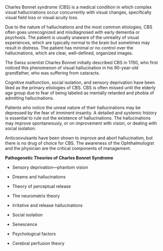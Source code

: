 Charles Bonnet syndrome (CBS) is a medical condition in which complex visual hallucinations occur concurrently with visual changes, specifically visual field loss or visual acuity loss.

Due to the nature of hallucinations and the most common etiologies, CBS often goes unrecognized and misdiagnosed with early dementia or psychosis. The patient is usually unaware of the unreality of visual experiences, which are typically normal to the brain but sometimes may result in distress. The patient has minimal or no control over the hallucinations, which are clear, well-defined, organized images.

The Swiss scientist Charles Bonnet initially described CBS in 1760, who first noticed this phenomenon of visual hallucination in his 90-year-old grandfather, who was suffering from cataracts.

Cognitive malfunction, social isolation, and sensory deprivation have been liked as the primary etiologies of CBS. CBS is often missed until the elderly age group due to fear of being labeled as mentally retarded and phobia of admitting hallucinations.

Patients who notice the unreal nature of their hallucinations may be depressed by the fear of imminent insanity. A detailed and systemic history is essential to rule out the existence of hallucinations. The hallucinations may improve spontaneously, or on improvement with vision, or dealing with social isolation.

Anticonvulsants have been shown to improve and abort hallucination, but there is no drug of choice for CBS. The awareness of the Ophthalmologist and the physician are the critical components of management.

**Pathogenetic Theories of Charles Bonnet Syndrome**

- Sensory deprivation—phantom vision

- Dreams and hallucinations

- Theory of perceptual release

- The neuromatrix theory

- Irritative and release hallucinations

- Social isolation

- Senescence

- Psychological factors

- Cerebral perfusion theory